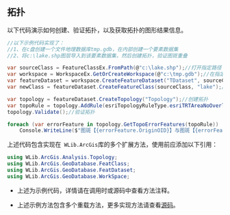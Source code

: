 ## 拓扑

以下代码演示如何创建、验证拓扑，以及获取拓扑的图形结果信息。

```C#
//以下示例代码实现了：
//1、在c盘创建一个文件地理数据库tmp.gdb，在内部创建一个要素数据集
//2、将c:\lake.shp图层导入到该要素数据集，然后创建拓扑，验证图斑重叠

var sourceClass = FeatureClassEx.FromPath(@"c:\lake.shp");//打开指定路径下的要素类
var workspace = WorkspaceEx.GetOrCreateWorkspace(@"c:\tmp.gdb");//在指定位置下创建工作空间
var featureDataset = workspace.CreateFeatureDataset("TDataset", sourceClass.GetSpatialRef());//创建要素数据集
var newClass = featureDataset.CreateFeatureClass(sourceClass, "lake");//将要素类导入到数据集中

var topology = featureDataset.CreateTopology("Topology");//创建拓扑
var topoRule = topology.AddRule(esriTopologyRuleType.esriTRTAreaNoOverlap, newClass);//添加拓扑规则
topology.Validate();//验证拓扑

foreach (var errorFeature in topology.GetTopoErrorFeatures(topoRule))
    Console.WriteLine($"图斑【{errorFeature.OriginOID}】与图斑【{errorFeature.DestinationOID}】重叠！");
```

上述代码包含实现在` WLib.ArcGis`库的多个扩展方法，使用前应添加以下引用：

```C#
using WLib.ArcGis.Analysis.Topology;
using WLib.ArcGis.GeoDatabase.FeatClass;
using WLib.ArcGis.GeoDatabase.FeatDataset;
using WLib.ArcGis.GeoDatabase.WorkSpace;
```

* 上述为示例代码，详情请在调用时或源码中查看方法注释。

* 上述示例方法包含多个重载方法，更多实现方法请查看[源码]()。